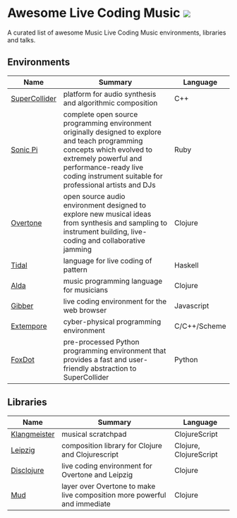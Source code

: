 # Awesome Live Coding Music [![](https://cdn.rawgit.com/sindresorhus/awesome/d7305f3/media/badge.svg)](https://github.com/sindresorhus/awesome)
A curated list of awesome Music Live Coding Music environments, libraries and talks.

## Environments
Name | Summary | Language 
----------| ----- | --------- 
[SuperCollider](https://github.com/supercollider/supercollider/) | platform for audio synthesis and algorithmic composition | C++ 
[Sonic Pi](https://github.com/samaaron/sonic-pi) | complete open source programming environment originally designed to explore and teach programming concepts which evolved to extremely powerful and performance-ready live coding instrument suitable for professional artists and DJs | Ruby
[Overtone](https://github.com/overtone/overtone) | open source audio environment designed to explore new musical ideas from synthesis and sampling to instrument building, live-coding and collaborative jamming | Clojure
[Tidal](https://github.com/tidalcycles/Tidal) | language for live coding of pattern | Haskell
[Alda](https://github.com/alda-lang/alda) | music programming language for musicians | Clojure
[Gibber](https://github.com/charlieroberts/Gibber) | live coding environment for the web browser | Javascript
[Extempore](https://github.com/digego/extempore) | cyber-physical programming environment | C/C++/Scheme
[FoxDot](https://github.com/Qirky/FoxDot) | pre-processed Python programming environment that provides a fast and user-friendly abstraction to SuperCollider | Python

## Libraries
Name | Summary | Language 
----------| ----- | --------- 
[Klangmeister](https://github.com/ctford/klangmeister) | musical scratchpad | ClojureScript
[Leipzig](https://github.com/ctford/leipzig) | composition library for Clojure and Clojurescript | Clojure, ClojureScript
[Disclojure](https://github.com/pjagielski/disclojure) | live coding environment for Overtone and Leipzig | Clojure
[Mud](https://github.com/josephwilk/mud) | layer over Overtone to make live composition more powerful and immediate | Clojure
